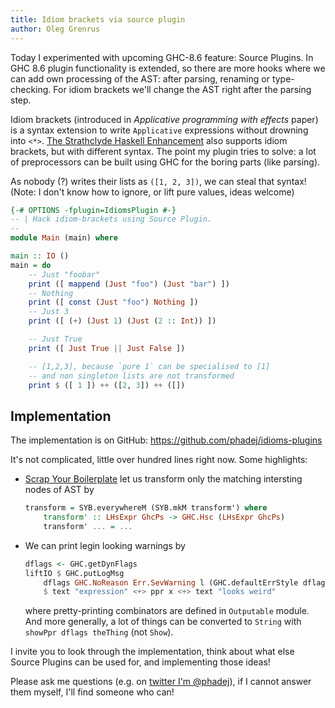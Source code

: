 ```yaml
---
title: Idiom brackets via source plugin
author: Oleg Grenrus
---
```


Today I experimented with upcoming GHC-8.6 feature: Source Plugins.  In GHC 8.6
plugin functionality is extended, so there are more hooks where we can add own
processing of the AST: after parsing, renaming or type-checking. For idiom
brackets we'll change the AST right after the parsing step.

Idiom brackets (introduced in *Applicative programming with effects* paper)
is a syntax extension to write `Applicative` expressions without
drowning into `<*>`.
[The Strathclyde Haskell Enhancement](https://personal.cis.strath.ac.uk/conor.mcbride/pub/she/idiom.html)
also supports idiom brackets, but with different syntax.
The point my plugin tries to solve: a lot of preprocessors can be built using
GHC for the boring parts (like parsing).

As nobody (?) writes their lists as `([1, 2, 3])`,
we can steal that syntax!
(Note: I don't know how to ignore, or lift pure values, ideas welcome)

```haskell
{-# OPTIONS -fplugin=IdiomsPlugin #-}
-- | Hack idiom-brackets using Source Plugin.
--
module Main (main) where

main :: IO ()
main = do
    -- Just "foobar"
    print ([ mappend (Just "foo") (Just "bar") ])
    -- Nothing
    print ([ const (Just "foo") Nothing ])
    -- Just 3
    print ([ (+) (Just 1) (Just (2 :: Int)) ])

    -- Just True
    print ([ Just True || Just False ])

    -- [1,2,3], because `pure 1` can be specialised to [1]
    -- and non singleton lists are not transformed
    print $ ([ 1 ]) ++ ([2, 3]) ++ ([])
```

Implementation
--------------

The implementation is on GitHub: https://github.com/phadej/idioms-plugins

It's not complicated, little over hundred lines right now. Some highlights:

- [Scrap Your Boilerplate](http://hackage.haskell.org/package/syb)
  let us transform only the matching intersting nodes of AST by

    ```haskell
    transform = SYB.everywhereM (SYB.mkM transform') where
        transform' :: LHsExpr GhcPs -> GHC.Hsc (LHsExpr GhcPs)
        transform' ... = ...
    ```

- We can print legin looking warnings by

    ```haskell
    dflags <- GHC.getDynFlags
    liftIO $ GHC.putLogMsg
        dflags GHC.NoReason Err.SevWarning l (GHC.defaultErrStyle dflags) 
        $ text "expression" <+> ppr x <+> text "looks weird"
    ```

    where pretty-printing combinators are defined in `Outputable` module.
    And more generally, a lot of things can be converted to `String` with
    `showPpr dflags theThing` (not `Show`).

I invite you to look through the implementation, think about what else
Source Plugins can be used for, and implementing those ideas!

Please ask me questions (e.g. on [twitter I'm @phadej](https://twitter.com/phadej)),
if I cannot answer them myself, I'll find someone who can!

